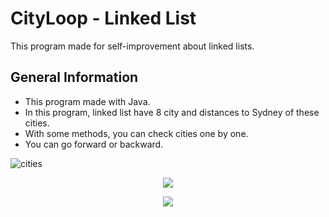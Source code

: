 # CityLoop - Linked List
This program made for self-improvement about linked lists.

## General Information
- This program made with Java.
- In this program, linked list have 8 city and distances to Sydney of these cities.
- With some methods, you can check cities one by one.
- You can go forward or backward.



![cities](https://github.com/user-attachments/assets/4aaa768e-f678-41cf-b8e4-79481f02d28f)

<p align = "center"><img src="https://github.com/user-attachments/assets/86dc334a-9483-4658-a36f-c1ca23f4edda"></p>




<p align = "center"><img src="https://github.com/user-attachments/assets/395863de-3f8b-419d-a0f7-64daecbfb4d8"></p>


  
